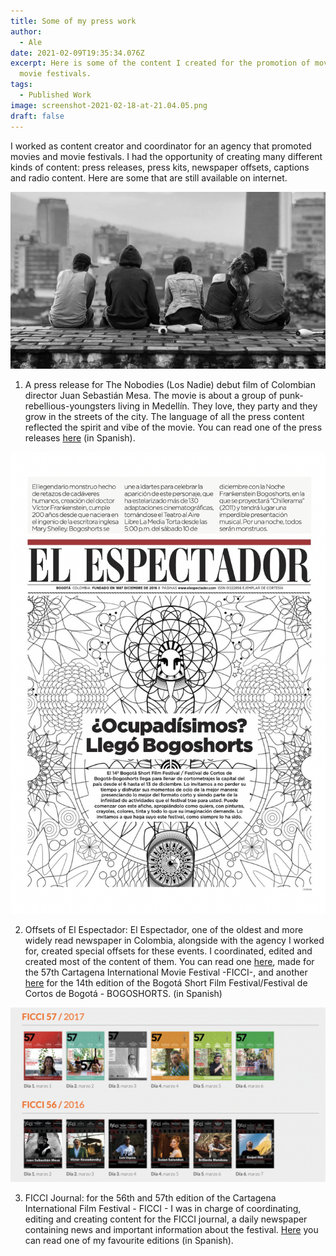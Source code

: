 ```yaml
---
title: Some of my press work
author:
  - Ale
date: 2021-02-09T19:35:34.076Z
excerpt: Here is some of the content I created for the promotion of movie and
  movie festivals.
tags:
  - Published Work
image: screenshot-2021-02-18-at-21.04.05.png
draft: false
---
```

I worked as content creator and coordinator for an agency that promoted movies and movie festivals. I had the opportunity of creating many different kinds of content: press releases, press kits, newspaper offsets, captions and radio content. Here are some that are still available on internet. 

![Still from The Nobodies](pelicula-los-nadie-medellin-vista.jpg)

1. A press release for The Nobodies (Los Nadie) debut film of Colombian director Juan Sebastián Mesa. The movie is about a group of punk-rebellious-youngsters living in Medellín. They love, they party and they grow in the streets of the city. The language of all the press content reflected the spirit and vibe of the movie. You can read one of the press releases [here](http://www.lbv.co/velvet_voice/losnadie/com006_losnadie_punk.html) (in Spanish). 

![Offset of El Espectador made for BOGOSHORTS](screenshot-2021-02-18-at-21.04.05.png)

2. Offsets of El Espectador: El Espectador, one of the oldest and more widely read newspaper in Colombia, alongside with the agency I worked for, created special offsets for these events. I coordinated, edited and created most of the content of them. You can read one [here](https://issuu.com/ficcifestival/docs/ficci57_elespectador), made for the 57th Cartagena International Movie Festival -FICCI-, and another [here](https://issuu.com/movimientobogoshorts/docs/elespectador_14bsff) for the 14th edition of the Bogotá Short Film Festival/Festival de Cortos de Bogotá - BOGOSHORTS. (in Spanish) 

![FICCI Journal](screenshot-2021-02-18-at-21.01.59.png)

3. FICCI Journal: for the 56th and 57th edition of the Cartagena International Film Festival - FICCI - I was in charge of coordinating, editing and creating content for the FICCI journal, a daily newspaper containing news and important information about the festival. [Here](http://ficcifestival.com/diarios/58bbac18efde6__ficci57_DIARIO_05-03-2017.pdf) you can read one of my favourite editions (in Spanish).